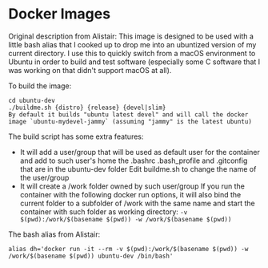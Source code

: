 # Docker Images

Original description from Alistair:
This image is designed to be used with a little bash alias that I
cooked up to drop me into an ubuntized version of my current
directory. I use this to quickly switch from a macOS environment to
Ubuntu in order to build and test software (especially some C software
that I was working on that didn't support macOS at all).

To build the image:

```
cd ubuntu-dev
./buildme.sh {distro} {release} {devel|slim}
By default it builds "ubuntu latest devel" and will call the docker image `ubuntu-mydevel-jammy` (assuming "jammy" is the latest ubuntu)
```

The build script has some extra features:
- It will add a user/group that will be used as default user for the container and add to such user's home the .bashrc .bash_profile and .gitconfig that are in the ubuntu-dev folder
Edit buildme.sh to change the name of the user/group
- It will create a /work folder owned by such user/group
If you run the container with the following docker run options, it will also bind the current folder to a subfolder of /work with the same name and start the container with such folder as working directory: `-v $(pwd):/work/$(basename $(pwd)) -w /work/$(basename $(pwd))`


The bash alias from Alistair:
```
alias dh='docker run -it --rm -v $(pwd):/work/$(basename $(pwd)) -w /work/$(basename $(pwd)) ubuntu-dev /bin/bash'
```
